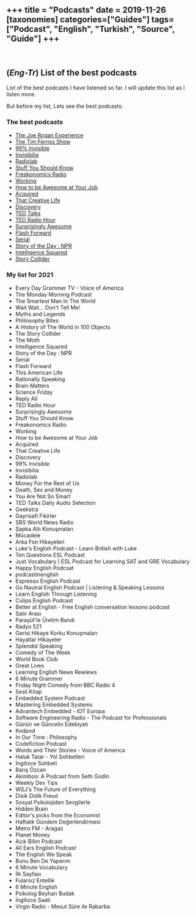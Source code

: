 +++
title = "Podcasts"
date = 2019-11-26
[taxonomies]
categories=["Guides"]
tags=["Podcast", "English", "Turkish", "Source", "Guide"]
+++
---
<br>

## (*Eng-Tr*) List of the best podcasts
List of the best podcasts I have listened so far. I will update this list as I listen more.

But before my list, Lets see the best podcasts:
### The best podcasts
- [The Joe Rogan Experience](http://podcasts.joerogan.net/)
- [The Tim Ferriss Show](https://tim.blog/podcast/)
- [99% Invisible](https://99percentinvisible.org/)
- [Invisibilia](https://www.npr.org/podcasts/510307/invisibilia)
- [Radiolab](https://www.wnycstudios.org/podcasts/radiolab)
- [Stuff You Should Know](https://www.iheart.com/podcast/105-stuff-you-should-know-26940277/)
- [Freakonomics Radio](http://freakonomics.com/archive/)
- [Working](https://slate.com/podcasts/working)
- [How to be Awesome at Your Job](https://awesomeatyourjob.com/)
- [Acquired](https://www.acquired.fm/)
- [That Creative Life](https://www.youtube.com/channel/UCehkUnsoTlHlFJ8FEYCz4nA)
- [Discovery](https://www.bbc.co.uk/programmes/p002w557/episodes/downloads)
- [TED Talks](https://www.ted.com/talks)
- [TED Radio Hour](https://www.npr.org/podcasts/510298/ted-radio-hour)
- [Surprisingly Awesome](https://gimletmedia.com/shows/surprisingly-awesome)
- [Flash Forward](https://www.flashforwardpod.com/)
- [Serial](https://serialpodcast.org/)
- [Story of the Day : NPR](https://www.npr.org/podcasts/500005/story-of-the-day)
- [Intelligence Squared](https://www.intelligencesquared.com/)
- [Story Collider](https://www.storycollider.org/)


### My list for 2021
- Every Day Grammer TV - Voice of America
- The Monday Morning Podcast
- The Smartest Man In The World
- Wait Wait... Don't Tell Me!
- Myths and Legends
- Phlilosophy Bites
- A History of The World in 100 Objects
- The Story Collider
- The Moth
- Intelligence Squared
- Story of the Day : NPR
- Serial
- Flash Forward
- This American Life
- Rationally Speaking
- Brain Matters
- Science Friday
- Reply All
- TED Radio Hour
- Surprisingly Awesome
- Stuff You Should Know
- Freakonomics Radio
- Working
- How to be Awesome at Your Job
- Acquired
- That Creative Life
- Discovery
- 99% Invisible
- Invisibilia
- Radiolab
- Money For the Rest of Us
- Death, Sex and Money
- You Are Not So Smart
- TED Talks Daily Audio Selection
- Geekstra
- Gayrisafi Fikirler
- SBS World News Radio
- Şapka Altı Konuşmaları
- Mücadele
- Arka Fon Hikayeleri
- Luke's English Podcast - Learn British with Luke
- Ten Questions ESL Podcast
- Just Vocabulary | ESL Podcast for Learning SAT and GRE Vocabulary
- Happy English Podcsat
- podcastinenglish
- Espresso English Podcast
- Go Nautral English Podcast | Listening & Speaking Lessons
- Learn English Through Listening
- Culips English Podcast
- Better at English - Free English conversation lessons podcast
- Satır Arası
- Paraşüt'le Üretim Bandı
- Radyo 521
- Gerisi Hikaye Korku Konuşmaları
- Hayatlar Hikayeler
- Splendid Speaking
- Comedy of The Week
- World Book Club
- Great Lives
- Learning English News Rewiews
- 6 Minute Grammer
- Friday Night Comedy from BBC Radio 4
- Sesli Kitap
- Embedded System Podcast
- Mastering Embedded Systems
- Advantech Embedded - IOT Europa
- Software Engineering Radio - The Podcast for Professionals
- Günün ve Güncelin Edebiyatı
- Kodpod
- In Our Time : Philosophy
- Codefiction Podcast
- Words and Their Stories - Voice of America
- Haluk Tatar - Yol Sohbetleri
- İngilizce Sohbeti
- Barış Özcan
- Akimboo: A Podcast from Seth Godin
- Weekly Dev Tips
- WSJ's The Future of Everything
- Disik Didik Freud
- Sosyal Psikolojiden Sevgilerle
- Hidden Brain
- Editor's picks from the Economist
- Haftalık Gündem Değerlendirmesi
- Metro FM - Aragaz
- Planet Money
- Açık Bilim Podcast
- All Ears English Podcast
- The English We Speak
- Bunu Ben De Yaparım
- 6 Minute Vocabulary
- İlk Sayfası
- Fularsız Entellik
- 6 Minute English
- Psikolog Beyhan Budak
- İngilizce Saati
- Virgin Radio - Mesut Süre ile Rabarba